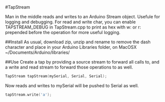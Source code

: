 #TapStream

Man in the middle reads and writes to an Arduino Stream object. Usefule for logging and debugging. For read and write char, you can enable TAPSTREAM_DEBUG in TapStream.cpp to print as hex with w: or r: prepended before the operation for more useful logging.

##Install
As usual, download zip, unzip and rename to remove the dash character and place in your Arduino Libraries folder, on MacOSX ~/Documents/Arduino/libraries/

##Use
Create a tap by providing a source stream to forward all calls to, and a write and read stream to forward those operations to as well.
```cpp
TapStream tapStream(mySerial, Serial, Serial);
```

Now reads and writes to mySerial will be pushed to Serial as well.
```cpp
tapStream.write('a');
```
